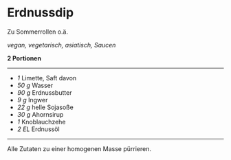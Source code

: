 # Erdnussdip

Zu Sommerrollen o.ä.

*vegan, vegetarisch, asiatisch, Saucen*

**2 Portionen**

---

- *1* Limette, Saft davon
- *50 g* Wasser
- *90 g* Erdnussbutter
- *9 g* Ingwer
- *22 g* helle Sojasoße
- *30 g* Ahornsirup
- *1* Knoblauchzehe
- *2 EL* Erdnussöl

---

Alle Zutaten zu einer homogenen Masse pürrieren.
